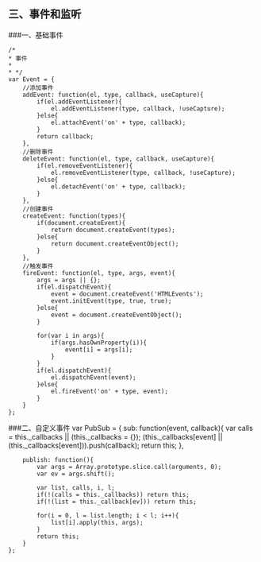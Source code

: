 三、事件和监听
-------------
###一、基础事件
	
	/*
	* 事件 
	* 
	* */
	var Event = {
		//添加事件
		addEvent: function(el, type, callback, useCapture){
			if(el.addEventListener){
				el.addEventListener(type, callback, !useCapture);
			}else{
				el.attachEvent('on' + type, callback);
			}
			return callback;
		},
		//删除事件
		deleteEvent: function(el, type, callback, useCapture){
			if(el.removeEventListener){
				el.removeEventListener(type, callback, !useCapture);
			}else{
				el.detachEvent('on' + type, callback);
			}
		},
		//创建事件
		createEvent: function(types){
			if(document.createEvent){
				return document.createEvent(types);
			}else{
				return document.createEventObject();
			}
		},
		//触发事件
		fireEvent: function(el, type, args, event){
			args = args || {};
			if(el.dispatchEvent){
				event = document.createEvent('HTMLEvents');
				event.initEvent(type, true, true);
			}else{
				event = document.createEventObject();
			}
		
			for(var i in args){
				if(args.hasOwnProperty(i)){
					event[i] = args[i];
				}
			}
			if(el.dispatchEvent){
				el.dispatchEvent(event);
			}else{
				el.fireEvent('on' + type, event);
			}
		}
	};
	
###二、自定义事件
	var PubSub = {
		sub: function(event, callback){
			var calls = this._callbacks || (this._callbacks = {});
			(this._callbacks[event] || (this._callbacks[event])).push(callback);
			return this;
		},
		
		publish: function(){
			var args = Array.prototype.slice.call(arguments, 0);
			var ev = args.shift();
			
			var list, calls, i, l;
			if(!(calls = this._callbacks)) return this;
			if(!(list = this._callback[ev])) return this;
			
			for(i = 0, l = list.length; i < l; i++){
				list[i].apply(this, args);
			}
			return this;
		}
	};
	
	
	
	
	
	
	
	
	
	
	
	
	
	
	
